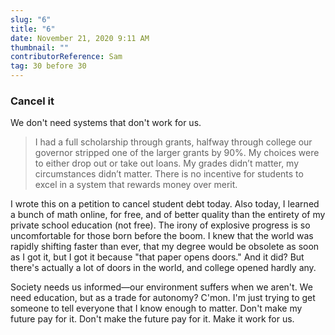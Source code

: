 ```yaml
---
slug: "6"
title: "6"
date: November 21, 2020 9:11 AM
thumbnail: ""
contributorReference: Sam
tag: 30 before 30
---
```

### Cancel it

We don't need systems that don't work for us.

> I had a full scholarship through grants, halfway through college our governor stripped one of the larger grants by 90%. My choices were to either drop out or take out loans. My grades didn’t matter, my circumstances didn’t matter. There is no incentive for students to excel in a system that rewards money over merit.

I wrote this on a petition to cancel student debt today. Also today, I learned a bunch of math online, for free, and of better quality than the entirety of my private school education (not free). The irony of explosive progress is so uncomfortable for those born before the boom. I knew that the world was rapidly shifting faster than ever, that my degree would be obsolete as soon as I got it, but I got it because "that paper opens doors." And it did? But there's actually a lot of doors in the world, and college opened hardly any. 

Society needs us informed—our environment suffers when we aren't. We need education, but as a trade for autonomy? C'mon. I'm just trying to get someone to tell everyone that I know enough to matter. Don't make my future pay for it. Don't make the future pay for it. Make it work for us.